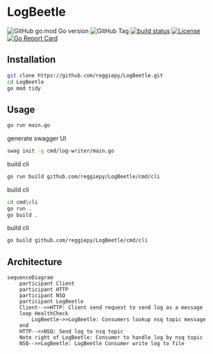 # LogBeetle

![GitHub go.mod Go version](https://img.shields.io/github/go-mod/go-version/reggiepy/LogBeetle?style=flat&color=success)
![GitHub Tag](https://img.shields.io/github/v/tag/reggiepy/LogBeetle?style=flat&color=success)
[![build status](https://img.shields.io/badge/build-pass-success.svg?style=flat)](https://github.com/reggiepy/LogBeetle)
[![License](https://img.shields.io/badge/license-GNU%203.0-success.svg?style=flat)](https://github.com/reggiepy/LogBeetle)
[![Go Report Card](https://goreportcard.com/badge/github.com/reggiepy/LogBeetle)](https://goreportcard.com/report/github.com/reggiepy/LogBeetle)

## Installation

```bash
git clone https://github.com/reggiepy/LogBeetle.git
cd LogBeetle
go mod tidy
```

## Usage

```bash
go run main.go
```

generate swagger UI
```bash
swag init -g cmd/log-writer/main.go
```

build cli
```bash
go run build github.com/reggiepy/LogBeetle/cmd/cli
```

build cli
```bash
cd cmd\cli
go run .
go build .
```

build cli
```bash
go build github.com/reggiepy/LogBeetle/cmd/cli
```
## Architecture

```mermaid
sequenceDiagram
    participant Client
    participant HTTP
    participant NSQ
    participant LogBeetle
    Client-->>HTTP: Client send request to send log as a message
    loop HealthCheck
        LogBeetle->>LogBeetle: Consumers lookup nsq topic message
    end
    HTTP-->>NSQ: Send log to nsq topic
    Note right of LogBeetle: Consumer to handle log by nsq topic
    NSQ-->>LogBeetle: LogBeetle Consumer write log to file

```

